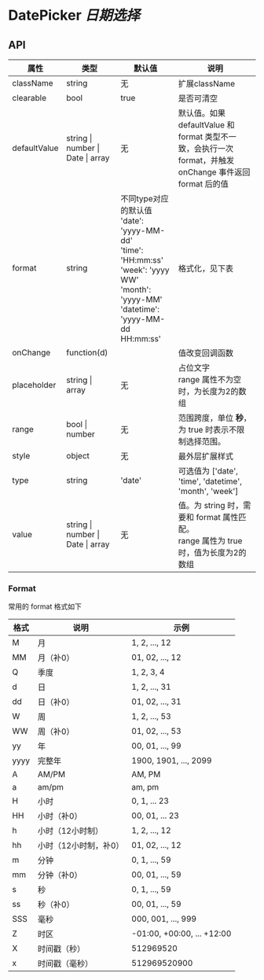 # DatePicker *日期选择*

<example />

## API

| 属性 | 类型 | 默认值 | 说明 |
| --- | --- | --- | --- |
| className | string | 无 | 扩展className |
| clearable | bool | true | 是否可清空 |
| defaultValue | string \| number \| Date \| array | 无 | 默认值。如果 defaultValue 和 format 类型不一致，会执行一次 format，并触发 onChange 事件返回 format 后的值 |
| format | string | 不同type对应的默认值<br />'date': 'yyyy-MM-dd'<br />'time': 'HH:mm:ss'<br />'week': 'yyyy WW'<br />'month': 'yyyy-MM'<br />'datetime': 'yyyy-MM-dd HH:mm:ss'  | 格式化，见下表 |
| onChange | function(d) | | 值改变回调函数 |
| placeholder | string \| array | 无 | 占位文字<br />range 属性不为空时，为长度为2的数组 |
| range | bool \| number | 无 | 范围跨度，单位 **秒**，<br />为 true 时表示不限制选择范围。 |
| style | object | 无 | 最外层扩展样式 |
| type | string | 'date' | 可选值为 \['date', 'time', 'datetime', 'month', 'week'] |
| value | string \| number \| Date \| array | 无 | 值。为 string 时，需要和 format 属性匹配。<br />range 属性为 true 时，值为长度为2的数组 |


### Format

常用的 format 格式如下

| 格式 | 说明 | 示例 |
| --- | --- | --- |
|	M	| 月 | 1, 2, ..., 12 |
| MM | 月（补0）| 01, 02, ..., 12 |
| Q | 季度 | 1, 2, 3, 4 |
| d | 日 |	1, 2, ..., 31
| dd | 日（补0） |	01, 02, ..., 31 |
| W | 周 | 1, 2, ..., 53 |
| WW | 周（补0）| 01, 02, ..., 53 |
| yy | 年 | 00, 01, ..., 99 |
| yyyy | 完整年 | 1900, 1901, ..., 2099 |
| A | AM/PM | AM, PM |
| a | am/pm |	am, pm |
| H | 小时 | 0, 1, ... 23 |
| HH | 小时（补0） | 00, 01, ... 23 |
| h | 小时（12小时制） | 1, 2, ..., 12 |
| hh | 小时（12小时制，补0） | 01, 02, ..., 12 |
| m | 分钟 | 0, 1, ..., 59 |
| mm | 分钟（补0） | 00, 01, ..., 59 |
| s | 秒 | 0, 1, ..., 59 |
| ss | 秒（补0） | 00, 01, ..., 59 |
| SSS | 毫秒 | 000, 001, ..., 999 |
| Z | 时区 | -01:00, +00:00, ... +12:00 |
| X | 时间戳（秒） |	512969520 |
| x | 时间戳（毫秒） | 512969520900 |